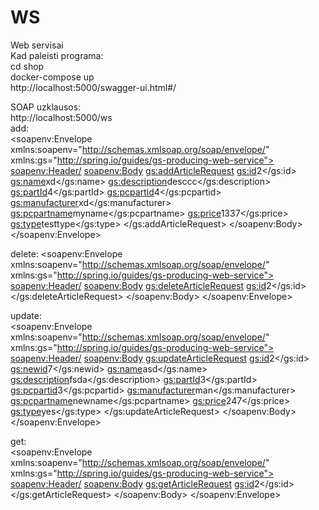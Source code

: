 # WS
Web servisai  
Kad paleisti programa:  
cd shop  
docker-compose up  
http://localhost:5000/swagger-ui.html#/


SOAP uzklausos:  
http://localhost:5000/ws  
add:  
<soapenv:Envelope xmlns:soapenv="http://schemas.xmlsoap.org/soap/envelope/" xmlns:gs="http://spring.io/guides/gs-producing-web-service">
   <soapenv:Header/>
   <soapenv:Body>
      <gs:addArticleRequest>
         <gs:id>2</gs:id>
         <gs:name>xd</gs:name>
         <gs:description>desccc</gs:description>
         <gs:partId>4</gs:partId>
         <gs:pcpartid>4</gs:pcpartid>
         <gs:manufacturer>xd</gs:manufacturer>
         <gs:pcpartname>myname</gs:pcpartname>
         <gs:price>1337</gs:price>
         <gs:type>testtype</gs:type>
      </gs:addArticleRequest>
   </soapenv:Body>
</soapenv:Envelope>

delete:
<soapenv:Envelope xmlns:soapenv="http://schemas.xmlsoap.org/soap/envelope/" xmlns:gs="http://spring.io/guides/gs-producing-web-service">
   <soapenv:Header/>
   <soapenv:Body>
      <gs:deleteArticleRequest>
         <gs:id>2</gs:id>
      </gs:deleteArticleRequest>
   </soapenv:Body>
</soapenv:Envelope>
  
update:  
<soapenv:Envelope xmlns:soapenv="http://schemas.xmlsoap.org/soap/envelope/" xmlns:gs="http://spring.io/guides/gs-producing-web-service">
   <soapenv:Header/>
   <soapenv:Body>
      <gs:updateArticleRequest>
         <gs:id>2</gs:id>
         <gs:newid>7</gs:newid>
         <gs:name>asd</gs:name>
         <gs:description>fsda</gs:description>
         <gs:partId>3</gs:partId>
         <gs:pcpartid>3</gs:pcpartid>
         <gs:manufacturer>man</gs:manufacturer>
         <gs:pcpartname>newname</gs:pcpartname>
         <gs:price>247</gs:price>
         <gs:type>yes</gs:type>
      </gs:updateArticleRequest>
   </soapenv:Body>
</soapenv:Envelope>
  
get:  
<soapenv:Envelope xmlns:soapenv="http://schemas.xmlsoap.org/soap/envelope/" xmlns:gs="http://spring.io/guides/gs-producing-web-service">
   <soapenv:Header/>
   <soapenv:Body>
      <gs:getArticleRequest>
         <gs:id>2</gs:id>
      </gs:getArticleRequest>
   </soapenv:Body>
</soapenv:Envelope>
